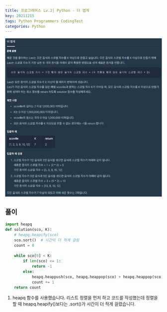 ```yaml
---
title: 프로그래머스 Lv.2| Python - 더 맵게
key: 20211215
tags: Python Programmers CodingTest
categories: Python
---
```


![pg](/assets/images/post/2021-12-15-pg1.png)

## 풀이
~~~python
import heapq
def solution(sco, K):
    # heapq.heapify(sco)
    sco.sort()  # 시간이 더 적게 걸림
    count = 0
    
    while sco[0] < K:           
        if len(sco) <= 1:
            return -1
        else:
            heapq.heappush(sco, heapq.heappop(sco) + heapq.heappop(sco) * 2)  
            count += 1  
    return count
~~~ 

1. heapq 함수를 사용했습니다. 리스트 정렬을 먼저 하고 코드를 작성했는데 정렬을 할 때 heapq.heapify()보다는 .sort()가 시간이 더 적게 걸렸습니다.  